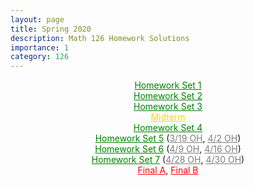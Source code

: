 ```yaml
---
layout: page
title: Spring 2020
description: Math 126 Homework Solutions
importance: 1
category: 126
---
```

<html>
<style>
	td {
      text-align: center;
    }
</style>
<body>

<center><a href="{{ site.url }}/assets/teaching/126s20/H1.pdf" style="color:green">Homework Set 1</a></center>
<center><a href="{{ site.url }}/assets/teaching/126s20/H2.pdf" style="color:green">Homework Set 2</a></center>
<center><a href="{{ site.url }}/assets/teaching/126s20/H3.pdf" style="color:green">Homework Set 3</a></center>
<center><a href="{{ site.url }}/assets/teaching/126s20/Mid.pdf" style="color:gold">Midterm</a></center>
<center><a href="{{ site.url }}/assets/teaching/126s20/H4.pdf" style="color:green">Homework Set 4</a></center>
<center><a href="{{ site.url }}/assets/teaching/126s20/H5.pdf" style="color:green">Homework Set 5</a> (<a href="{{ site.url }}/assets/teaching/126s20/OH(200319).pdf" style="color:gray">3/19 OH</a>, <a href="{{ site.url }}/assets/teaching/126s20/OH(200402).pdf" style="color:gray">4/2 OH</a>)</center>
<center><a href="{{ site.url }}/assets/teaching/126s20/H6.pdf" style="color:green">Homework Set 6</a> (<a href="{{ site.url }}/assets/teaching/126s20/OH(200409).pdf" style="color:gray">4/9 OH</a>, <a href="{{ site.url }}/assets/teaching/126s20/OH(200416).pdf" style="color:gray">4/16 OH</a>)</center>
<center><a href="{{ site.url }}/assets/teaching/126s20/H7.pdf" style="color:green">Homework Set 7</a> (<a href="{{ site.url }}/assets/teaching/126s20/OH(200428).pdf" style="color:gray">4/28 OH</a>, <a href="{{ site.url }}/assets/teaching/126s20/OH(200430).pdf" style="color:gray">4/30 OH</a>)</center>
<center><a href="{{ site.url }}/assets/teaching/126s20/Finala.pdf" style="color:red">Final A</a>, <a href="{{ site.url }}/assets/teaching/126s20/Finalb.pdf" style="color:red">Final B</a></center>

</body>

</html>
